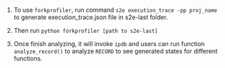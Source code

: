1. To use `forkprofiler`, run command `s2e execution_trace -pp proj_name` to generate execution_trace.json file in s2e-last folder.

2. Then run `python forkprofiler [path to s2e-last]`

3. Once finish analyzing, it will invoke `ipdb` and users can run function `analyze_record()` to analyze `RECORD` to see generated states for different functions.
